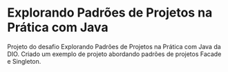 # Explorando Padrões de Projetos na Prática com Java

Projeto do desafio Explorando Padrões de Projetos na Prática com Java da DIO.
Criado um exemplo de projeto abordando padrões de projetos Facade e Singleton.
